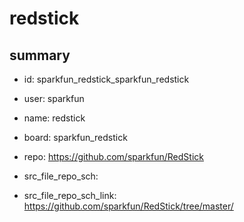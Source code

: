 # redstick
 
## summary 
* id: sparkfun_redstick_sparkfun_redstick
* user: sparkfun
* name: redstick
* board: sparkfun_redstick
* repo: https://github.com/sparkfun/RedStick



* src_file_repo_sch: 
* src_file_repo_sch_link: https://github.com/sparkfun/RedStick/tree/master/






